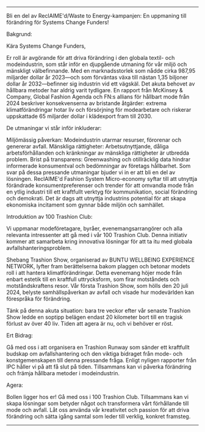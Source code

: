 ---

Bli en del av ReclAIME'd/Waste to Energy-kampanjen: En uppmaning till förändring för Systems Change Funders!

Bakgrund:

Kära Systems Change Funders,

Er roll är avgörande för att driva förändring i den globala textil- och modeindustrin, som står inför en djupgående utmaning för vår miljö och mänskligt välbefinnande. Med en marknadsstorlek som nådde cirka 987,95 miljarder dollar år 2023—och som förväntas växa till nästan 1,35 biljoner dollar år 2032—befinner sig industrin vid ett vägskäl. Det akuta behovet av hållbara metoder har aldrig varit tydligare. En rapport från McKinsey & Company, Global Fashion Agenda och FN:s allians för hållbart mode från 2024 beskriver konsekvenserna av bristande åtgärder: extrema klimatförändringar hotar liv och försörjning för modearbetare och riskerar uppskattade 65 miljarder dollar i klädexport fram till 2030.

De utmaningar vi står inför inkluderar:

Miljömässig påverkan: Modeindustrin utarmar resurser, förorenar och genererar avfall.
Mänskliga rättigheter: Arbetsutnyttjande, dåliga arbetsförhållanden och kränkningar av mänskliga rättigheter är utbredda problem.
Brist på transparens: Greenwashing och otillräcklig data hindrar informerade konsumentval och bedömningar av företags hållbarhet.
Som svar på dessa pressande utmaningar bjuder vi in er att bli en del av lösningen. ReclAIME'd Fashion System Micro-economy syftar till att utnyttja förändrade konsumentpreferenser och trender för att omvandla mode från en ytlig industri till ett kraftfullt verktyg för kommunikation, social förändring och demokrati. Det är dags att utnyttja industrins potential för att skapa ekonomiska incitament som gynnar både miljön och samhället.

Introduktion av 100 Trashion Club:

Vi uppmanar modeföretagare, byråer, evenemangsarrangörer och alla relevanta intressenter att gå med i vår 100 Trashion Club. Denna initiativ kommer att samarbeta kring innovativa lösningar för att ta itu med globala avfallshanteringsproblem.

Shebang Trashion Show, organiserad av BUNTU WELLBEING EXPERIENCE NETWORK, lyfter fram berättelserna bakom plaggen och betonar modets roll i att hantera klimatförändringar. Detta evenemang höjer mode från enbart estetik till en kraftfull uttrycksform, som firar motståndets och motståndskraftens resor. Vår första Trashion Show, som hölls den 20 juli 2024, belyste samhällspåverkan av avfall och visade hur modevärlden kan förespråka för förändring.

Tänk på denna akuta situation: bara tre veckor efter vår senaste Trashion Show ledde en soptipp belägen endast 20 kilometer bort till en tragisk förlust av över 40 liv. Tiden att agera är nu, och vi behöver er röst.

Ert Bidrag:

Gå med oss i att organisera en Trashion Runway som sänder ett kraftfullt budskap om avfallshantering och den viktiga bidraget från mode- och konstgemenskapen till denna pressande fråga. Enligt nyligen rapporter från IPC håller vi på att få slut på tiden. Tillsammans kan vi påverka förändring och främja hållbara metoder i modeindustrin.

Agera:

Bollen ligger hos er! Gå med oss i 100 Trashion Club. Tillsammans kan vi skapa lösningar som betyder något och transformera vårt förhållande till mode och avfall. Låt oss använda vår kreativitet och passion för att driva förändring och sätta igång samtal som leder till verklig, konkret framsteg.

---